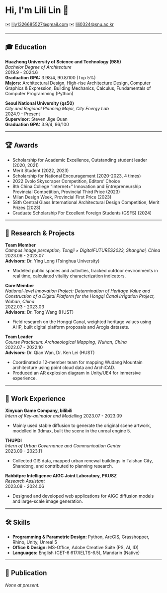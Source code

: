 # Hi, I'm Lili Lin 👋

✉️ lily1326685527@gmail.com
✉️ lili0324@snu.ac.kr

---

## 🎓 Education

**Huazhong University of Science and Technology (985)**  
_Bachelor Degree of Architecture_  
2019.9 - 2024.6  
**Graduation GPA:** 3.98/4, 90.8/100 (Top 5%)  
**Majors:** Architectural Design, High-rise Architecture Design, Computer Graphics & Expression, Building Mechanics, Calculus, Fundamentals of Computer Programming (Python)

**Seoul National University (qs50)**  
_City and Regional Planning Major, City Energy Lab_  
2024.9 - Present  
**Supervisor:** Steven Jige Quan  
**Graduation GPA:** 3.9/4, 96/100

---

## 🏆 Awards

- Scholarship for Academic Excellence, Outstanding student leader (2020, 2021)
- Merit Student (2022, 2023)
- Scholarship for National Encouragement (2020-2023, 4 times)
- 2022 Evolo Skyscraper Competition, Editors’ Choice
- 8th China College “Internet+” Innovation and Entrepreneurship Provincial Competition, Provincial Third Price (2023)
- Milan Design Week, Provincial First Price (2023)
- 58th Central Glass International Architectural Design Competition, Merit Prizes (2023)
- Graduate Scholarship For Excellent Foreign Students (GSFS) (2024)

---

## 🔬 Research & Projects

**Team Member**  
_Campus image perception, Tongji × DigitalFUTURES2023, Shanghai, China_  
2023.06 - 2023.07  
**Advisors:** Dr. Ying Long (Tsinghua University)  
- Modeled public spaces and activities, tracked outdoor environments in real time, calculated vitality characterization indicators.

**Core Member**  
_National-level Innovation Project: Determination of Heritage Value and Construction of a Digital Platform for the Hongqi Canal Irrigation Project, Wuhan, China_  
2022.03 - 2023.03  
**Advisors:** Dr. Tong Wang (HUST)  
- Field research on the Hongqi Canal, weighted heritage values using AHP, built digital platform proposals and Arcgis datasets.

**Team Leader**  
_Course Practicum: Archaeological Mapping, Wuhan, China_  
2022.07 - 2022.10  
**Advisors:** Dr. Qian Wan, Dr. Ken Lei (HUST)  
- Coordinated a 12-member team for mapping Wudang Mountain architecture using point cloud data and ArchiCAD.
- Produced an AR explosion diagram in Unity/UE4 for immersive experience.

---

## 💼 Work Experience
**Xinyuan Game Company, bilibili**  
_Intern of Key-animator and Modelling_
2023.07 - 2023.09
- Mainly used stable diffusion to generate the original scene artwork, modelled in 3dmax, built the scene in the unreal engine 5.

**THUPDI**  
_Intern of Urban Governance and Communication Center_  
2023.09 - 2023.11  
- Collected GIS data, mapped urban renewal buildings in Taishan City, Shandong, and contributed to planning research.

**Rabbitpre Intelligence AIGC Joint Laboratory, PKUSZ**  
_Research Assistant_  
2023.08 - 2024.06  
- Designed and developed web applications for AIGC diffusion models and large-scale image generation.

---

## 🛠 Skills

- **Programming & Parametric Design:** Python, ArcGIS, Grasshopper, Rhino, Unity, Unreal 5
- **Office & Design:** MS-Office, Adobe Creative Suite (PS, AI, ID)
- **Languages:** English (CET-6 617/IELTS-6.5), Mandarin (Native)

---

## 📄 Publication

_None at present._

